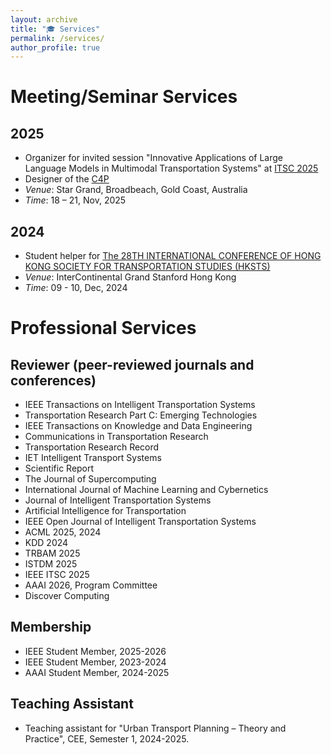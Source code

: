 ```yaml
---
layout: archive
title: "🎓 Services"
permalink: /services/
author_profile: true
---
```


# Meeting/Seminar Services

## 2025
- Organizer for invited session "Innovative Applications of Large Language Models in Multimodal Transportation Systems" at [ITSC 2025](https://ieee-itsc.org/2025/)
- Designer of the [C4P](../images/ITSC25-LLM4TR-C4P-Flyer-Final.pdf)
- *Venue*: Star Grand, Broadbeach, Gold Coast, Australia
- *Time*: 18 – 21, Nov, 2025
  
## 2024
- Student helper for [The 28TH INTERNATIONAL CONFERENCE OF HONG KONG SOCIETY FOR TRANSPORTATION STUDIES (HKSTS)](https://www.hksts.org/conf24b.htm)
- *Venue*: InterContinental Grand Stanford Hong Kong
- *Time*: 09 - 10, Dec, 2024

# Professional Services

## Reviewer (peer-reviewed journals and conferences)
- IEEE Transactions on Intelligent Transportation Systems
- Transportation Research Part C: Emerging Technologies
- IEEE Transactions on Knowledge and Data Engineering
- Communications in Transportation Research
- Transportation Research Record
- IET Intelligent Transport Systems
- Scientific Report
- The Journal of Supercomputing
- International Journal of Machine Learning and Cybernetics
- Journal of Intelligent Transportation Systems
- Artificial Intelligence for Transportation
- IEEE Open Journal of Intelligent Transportation Systems
- ACML 2025, 2024
- KDD 2024
- TRBAM 2025
- ISTDM 2025
- IEEE ITSC 2025
- AAAI 2026, Program Committee
- Discover Computing

## Membership
- IEEE Student Member, 2025-2026
- IEEE Student Member, 2023-2024
- AAAI Student Member, 2024-2025

## Teaching Assistant
- Teaching assistant for "Urban Transport Planning – Theory and Practice", CEE, Semester 1, 2024-2025.
